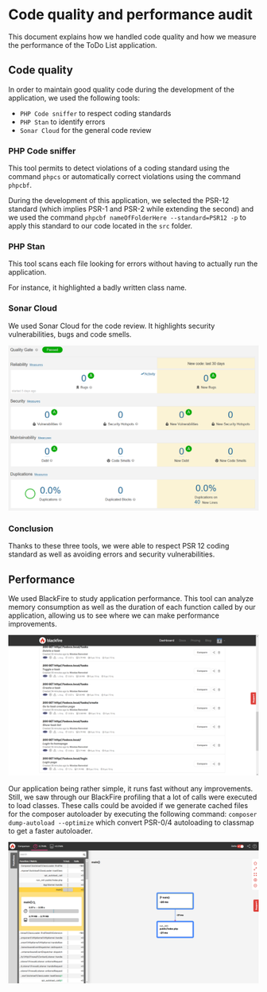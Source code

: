 # Code quality and performance audit

This document explains how we handled code quality and how we measure the performance of the ToDo List application.

## Code quality

In order to maintain good quality code during the development of the application, we used the following tools:
* `PHP Code sniffer` to respect coding standards
* `PHP Stan` to identify errors
* `Sonar Cloud` for the general code review

### PHP Code sniffer

This tool permits to detect violations of a coding standard using the command `phpcs` or automatically correct violations using the command `phpcbf`.

During the development of this application, we selected the PSR-12 standard (which implies PSR-1 and PSR-2 while extending the second) and we used the command `phpcbf nameOfFolderHere --standard=PSR12 -p` to apply this standard to our code located in the `src` folder.

### PHP Stan

This tool scans each file looking for errors without having to actually run the application.

For instance, it highlighted a badly written class name.

### Sonar Cloud

We used Sonar Cloud for the code review. It highlights security vulnerabilities, bugs and code smells.

![SonarCloud dashboard](image/sonarcloud_dashboard.png)

### Conclusion

Thanks to these three tools, we were able to respect PSR 12 coding standard as well as avoiding errors and security vulnerabilities.

## Performance

We used BlackFire to study application performance. This tool can analyze memory consumption as well as the duration of each function called by our application, allowing us to see where we can make performance improvements.

![BlackFire dashboard](image/blackfire_dashboard.png)

Our application being rather simple, it runs fast without any improvements. Still, we saw through our BlackFire profiling that a lot of calls were executed to load classes. These calls could be avoided if we generate cached files for the composer autoloader by executing the following command: `composer dump-autoload --optimize` which convert PSR-0/4 autoloading to classmap to get a faster autoloader.

![Composer optimize](image/comparison.png)